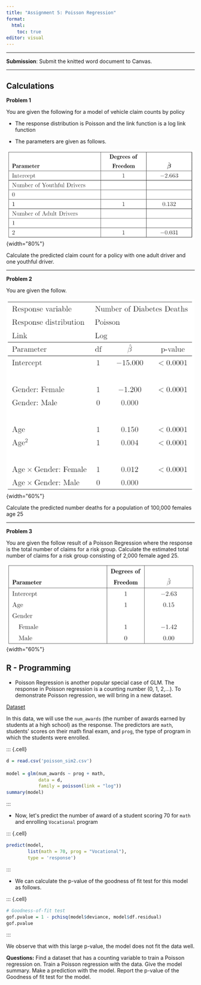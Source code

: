 ```yaml
---
title: "Assignment 5: Poisson Regression"
format: 
  html: 
    toc: true
editor: visual
---
```





------------------------------------------------------------------------

**Submission**: Submit the knitted word document to Canvas.  

------------------------------------------------------------------------

## Calculations

**Problem 1**

You are given the following for a model of vehicle claim counts by policy

-   The response distribution is Poisson and the link function is a log link function

-   The parameters are given as follows.

![](images/a5.png){width="80%"}

Calculate the predicted claim count for a policy with one adult driver and one youthful driver.


------------------------------------------------------------------------

**Problem 2**

You are given the follow.

![](images/a6.png){width="60%"}

Calculate the predicted number deaths for a population of 100,000 females age 25


------------------------------------------------------------------------

**Problem 3**

You are given the follow result of a Poisson Regression where the response is the total number of claims for a risk group. Calculate the estimated total number of claims for a risk group consisting of 2,000 female aged 25.

![](images/a7.png){width="60%"}

## R - Programming

-   Poisson Regression is another popular special case of GLM. The response in Poisson regression is a counting number (0, 1, 2,...). To demonstrate Poisson regression, we will bring in a new dataset.

[Dataset](poisson_sim2.csv)

In this data, we will use the `num_awards` (the number of awards earned by students at a high school) as the response. The predictors are `math`, students' scores on their math final exam, and `prog`, the type of program in which the students were enrolled.


::: {.cell}

```{.r .cell-code}
d = read.csv('poisson_sim2.csv')

model = glm(num_awards ~ prog + math, 
            data = d,
            family = poisson(link = "log"))
summary(model)
```
:::


-   Now, let's predict the number of award of a student scoring 70 for `math` and enrolling `Vocational` program


::: {.cell}

```{.r .cell-code}
predict(model, 
        list(math = 70, prog = "Vocational"), 
        type = 'response')
```
:::


-   We can calculate the p-value of the goodness of fit test for this model as follows.


::: {.cell}

```{.r .cell-code}
# Goodness-of-fit test
gof.pvalue = 1 - pchisq(model$deviance, model$df.residual)
gof.pvalue
```
:::


We observe that with this large p-value, the model does not fit the data well.

**Questions:**  Find a dataset that has a counting variable to train a Poisson regression on. Train a Poisson regression with the data. Give the model summary. Make a prediction with the model. Report the p-value of the Goodness of fit test for the model.

